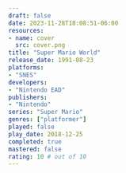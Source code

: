 ```yaml
---
draft: false
date: 2023-11-28T18:08:51-06:00
resources:
- name: cover
  src: cover.png
title: "Super Mario World"
release_date: 1991-08-23
platforms:
- "SNES"
developers: 
- "Nintendo EAD"
publishers:
- "Nintendo"
series: "Super Mario"
genres: ["platformer"]
played: false
play_date: 2018-12-25
completed: true
mastered: false
rating: 10 # out of 10
---
```


